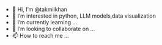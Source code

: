 - 👋 Hi, I’m @takmilkhan
- 👀 I’m interested in python, LLM models,data visualization 
- 🌱 I’m currently learning ...
- 💞️ I’m looking to collaborate on ...
- 📫 How to reach me ...

<!---
takmilkhan/takmilkhan is a ✨ special ✨ repository because its `README.md` (this file) appears on your GitHub profile.
You can click the Preview link to take a look at your changes.
--->
